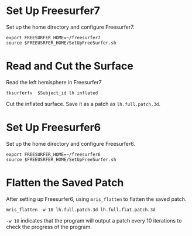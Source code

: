 ﻿# Set Up Freesurfer7 
Set up the home directory and configure Freesurfer7.
```
export FREESURFER_HOME=~/freesurfer7
source $FREEUSRFER_HOME/SetUpFreeSurfer.sh
```

# Read and Cut the Surface
Read the left hemisphere in Freesurfer7
```
tksurferfv  $Subject_id lh inflated
```
Cut the inflated surface.
Save it as a patch as `lh.full.patch.3d`.
# Set Up Freesurfer6
Set up the home directory and configure Freesurfer6.
```
export FREESURFER_HOME=~/freesurfer6
source $FREEUSRFER_HOME/SetUpFreeSurfer.sh
```
# Flatten the Saved Patch
After setting up Freesurfer6, using `mris_flatten` to flatten the saved patch.
```
mris_flatten -w 10 lh.full.patch.3d lh.full.flat.patch.3d
```
`-w 10` indicates that the program will output a patch every 10 iterations to check the progress of the program.



